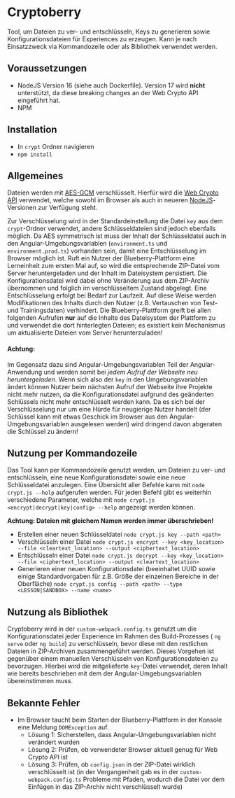 # Cryptoberry
Tool, um Dateien zu ver- und entschlüsseln, Keys zu generieren sowie Konfigurationsdateien für Experiences zu erzeugen. Kann je nach Einsatzzweck via Kommandozeile oder als Bibliothek verwendet werden.


## Voraussetzungen
- NodeJS Version 16 (siehe auch Dockerfile).
Version 17 wird **nicht** unterstützt, da diese breaking changes an der Web Crypto API eingeführt hat.
- NPM
 
 ## Installation
 
- In `crypt` Ordner navigieren
- `npm install`
 
## Allgemeines
Dateien werden mit [AES-GCM](https://developer.mozilla.org/en-US/docs/Web/API/AesGcmParams) verschlüsselt. Hierfür wird die [Web Crypto API](https://developer.mozilla.org/en-US/docs/Web/API/Web_Crypto_API) verwendet, welche sowohl im Browser als auch in neueren [NodeJS](https://nodejs.org/api/webcrypto.html)-Versionen zur Verfügung steht.  

Zur Verschlüsselung wird in der Standardeinstellung die Datei `key` aus dem `crypt`-Ordner verwendet, andere Schlüsseldateien sind jedoch ebenfalls möglich. Da AES symmetrisch ist muss der Inhalt der Schlüsseldatei auch in den Angular-Umgebungsvariablen (`environment.ts` und `environment.prod.ts`) vorhanden sein, damit eine Entschlüsselung im Browser möglich ist. 
Ruft ein Nutzer der Blueberry-Plattform eine Lerneinheit zum ersten Mal auf, so wird die entsprechende ZIP-Datei vom Server heruntergeladen und der Inhalt im Dateisystem persistiert. Die Konfigurationsdatei wird dabei ohne Veränderung aus dem ZIP-Archiv übernommen und folglich im verschlüsseltem Zustand abgelegt. Eine Entschlüsselung erfolgt bei Bedarf zur Laufzeit. Auf diese Weise werden Modifikationen des Inhalts durch den Nutzer (z.B. Vertauschen von Test- und Trainingsdaten) verhindert. 
Die Blueberry-Plattform greift bei allen folgenden Aufrufen **nur** auf die Inhalte des Dateisystem der Plattform zu und verwendet die dort hinterlegten Dateien; es existiert kein Mechanismus um aktualisierte Dateien vom Server herunterzuladen!
#### Achtung:
Im Gegensatz dazu sind Angular-Umgebungsvariablen Teil der Angular-Anwendung und werden somit bei *jedem Aufruf der Webseite neu heruntergeladen*. Wenn sich also der `key` in den Umgebungsvariablen ändert können Nutzer beim nächsten Aufruf der Webseite ihre Projekte nicht mehr nutzen, da die Konfigurationsdatei aufgrund des geänderten Schlüssels nicht mehr entschlüsselt werden kann. 
Da es sich bei der Verschlüsselung nur um eine Hürde für neugierige Nutzer handelt (der Schlüssel kann mit etwas Geschick im Browser aus den Angular-Umgebungsvariablen ausgelesen werden) wird dringend davon abgeraten die Schlüssel zu ändern!


## Nutzung per Kommandozeile
Das Tool kann per Kommandozeile genutzt werden, um Dateien zu ver- und entschlüsseln, eine neue Konfigurationsdatei sowie eine neue Schlüsseldatei anzulegen. Eine Übersicht aller Befehle kann mit `node crypt.js --help` aufgerufen werden. Für jeden Befehl gibt es weiterhin verschiedene Parameter, welche mit `node crypt.js <encrypt|decrypt|key|config> --help` angezeigt werden können.

**Achtung: Dateien mit gleichem Namen werden immer überschrieben!**
- Erstellen einer neuen Schlüsseldatei
`node crypt.js key --path <path>`
- Verschlüsseln einer Datei 
`node crypt.js encrypt --key <key_location> --file <cleartext_location> --output <ciphertext_location>`
- Entschlüsseln einer Datei
`node crypt.js decrypt --key <key_location> --file <ciphertext_location> --output <cleartext_location>`
- Generieren einer neuen Konfigurationsdatei (beeinhaltet UUID sowie einige Standardvorgaben für z.B. Größe der einzelnen Bereiche in der Oberfläche)
`node crypt.js config --path <path> --type <LESSON|SANDBOX> --name <name>`



	
## Nutzung als Bibliothek
Cryptoberry wird in der `custom-webpack.config.ts` genutzt um die Konfigurationsdatei jeder Experience im Rahmen des Build-Prozesses ( `ng serve` oder `ng build`) zu verschlüsseln, bevor diese mit den restlichen Dateien in ZIP-Archiven zusammengeführt werden. Dieses Vorgehen ist gegenüber einem manuellen Verschlüsseln von Konfigurationsdateien zu bevorzugen.
Hierbei wird die mitgelieferte `key`-Datei verwendet, deren Inhalt wie bereits beschrieben mit dem der Angular-Umgebungsvariablen übereinstimmen muss.


## Bekannte Fehler
- Im Browser taucht beim Starten der Blueberry-Plattform in der Konsole eine Meldung `DOMException` auf. 
	- Lösung 1: Sicherstellen, dass Angular-Umgebungsvariablen nicht verändert wurden
	- Lösung 2: Prüfen, ob verwendeter Browser aktuell genug für Web Crypto API ist
	- Lösung 3: Prüfen, ob `config.json` in der ZIP-Datei wirklich verschlüsselt ist (in der Vergangenheit gab es in der `custom-webpack.config.ts` Probleme mit Pfaden, wodurch die Datei vor dem Einfügen in das ZIP-Archiv nicht verschlüsselt wurde) 
